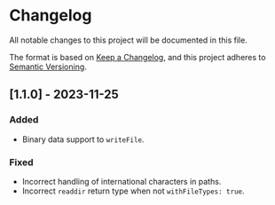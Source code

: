 # Changelog

All notable changes to this project will be documented in this file.

The format is based on [Keep a Changelog](https://keepachangelog.com/en/1.0.0/),
and this project adheres to [Semantic Versioning](https://semver.org/spec/v2.0.0.html).

## [1.1.0] - 2023-11-25

### Added

- Binary data support to `writeFile`.

### Fixed

- Incorrect handling of international characters in paths.
- Incorrect `readdir` return type when not `withFileTypes: true`.
